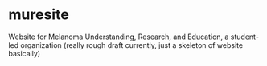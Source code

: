 # muresite
Website for Melanoma Understanding, Research, and Education, a student-led organization (really rough draft currently, just a skeleton of website basically)
